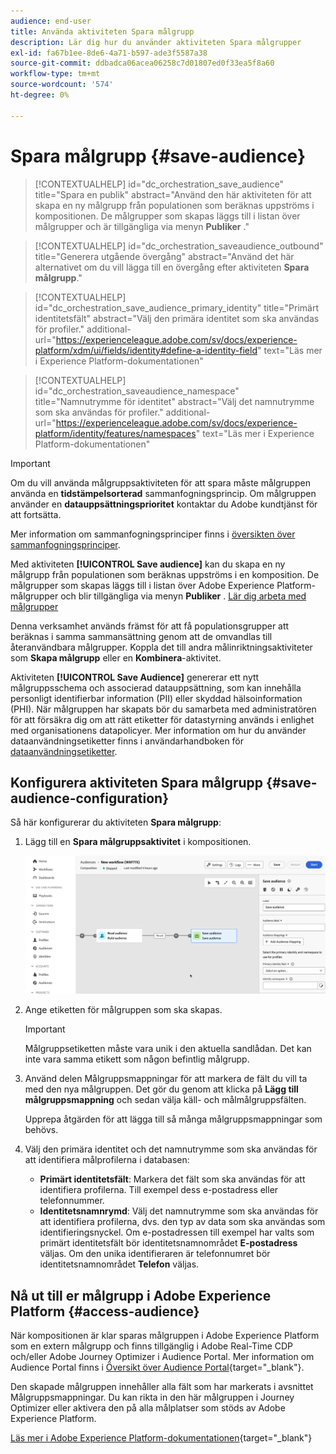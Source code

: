 ```yaml
---
audience: end-user
title: Använda aktiviteten Spara målgrupp
description: Lär dig hur du använder aktiviteten Spara målgrupper
exl-id: fa67b1ee-8de6-4a71-b597-ade3f5587a38
source-git-commit: ddbadca06acea06258c7d01807ed0f33ea5f8a60
workflow-type: tm+mt
source-wordcount: '574'
ht-degree: 0%

---
```


# Spara målgrupp {#save-audience}

>[!CONTEXTUALHELP]
>id="dc_orchestration_save_audience"
>title="Spara en publik"
>abstract="Använd den här aktiviteten för att skapa en ny målgrupp från populationen som beräknas uppströms i kompositionen. De målgrupper som skapas läggs till i listan över målgrupper och är tillgängliga via menyn **Publiker** ."

>[!CONTEXTUALHELP]
>id="dc_orchestration_saveaudience_outbound"
>title="Generera utgående övergång"
>abstract="Använd det här alternativet om du vill lägga till en övergång efter aktiviteten **Spara målgrupp**."

>[!CONTEXTUALHELP]
>id="dc_orchestration_save_audience_primary_identity"
>title="Primärt identitetsfält"
>abstract="Välj den primära identitet som ska användas för profiler."
>additional-url="https://experienceleague.adobe.com/sv/docs/experience-platform/xdm/ui/fields/identity#define-a-identity-field" text="Läs mer i Experience Platform-dokumentationen"

>[!CONTEXTUALHELP]
>id="dc_orchestration_saveaudience_namespace"
>title="Namnutrymme för identitet"
>abstract="Välj det namnutrymme som ska användas för profiler."
>additional-url="https://experienceleague.adobe.com/sv/docs/experience-platform/identity/features/namespaces" text="Läs mer i Experience Platform-dokumentationen"

>[!IMPORTANT]
>
>Om du vill använda målgruppsaktiviteten för att spara måste målgruppen använda en **tidstämpelsorterad** sammanfogningsprincip. Om målgruppen använder en **datauppsättningsprioritet** kontaktar du Adobe kundtjänst för att fortsätta.
>
>Mer information om sammanfogningsprinciper finns i [översikten över sammanfogningsprinciper](https://experienceleague.adobe.com/sv/docs/experience-platform/profile/merge-policies/overview).

Med aktiviteten **[!UICONTROL Save audience]** kan du skapa en ny målgrupp från populationen som beräknas uppströms i en komposition. De målgrupper som skapas läggs till i listan över Adobe Experience Platform-målgrupper och blir tillgängliga via menyn **Publiker** . [Lär dig arbeta med målgrupper](../../start/audiences.md)

Denna verksamhet används främst för att få populationsgrupper att beräknas i samma sammansättning genom att de omvandlas till återanvändbara målgrupper. Koppla det till andra målinriktningsaktiviteter som **Skapa målgrupp** eller en **Kombinera**-aktivitet.

Aktiviteten **[!UICONTROL Save Audience]** genererar ett nytt målgruppsschema och associerad datauppsättning, som kan innehålla personligt identifierbar information (PII) eller skyddad hälsoinformation (PHI). När målgruppen har skapats bör du samarbeta med administratören för att försäkra dig om att rätt etiketter för datastyrning används i enlighet med organisationens datapolicyer. Mer information om hur du använder dataanvändningsetiketter finns i användarhandboken för [dataanvändningsetiketter](https://experienceleague.adobe.com/sv/docs/experience-platform/data-governance/labels/user-guide).

## Konfigurera aktiviteten Spara målgrupp {#save-audience-configuration}

Så här konfigurerar du aktiviteten **Spara målgrupp**:

1. Lägg till en **Spara målgruppsaktivitet** i kompositionen.

   ![](../assets/save-audience.png)

1. Ange etiketten för målgruppen som ska skapas.

   >[!IMPORTANT]
   >
   >Målgruppsetiketten måste vara unik i den aktuella sandlådan. Det kan inte vara samma etikett som någon befintlig målgrupp.

1. Använd delen Målgruppsmappningar för att markera de fält du vill ta med den nya målgruppen. Det gör du genom att klicka på **Lägg till målgruppsmappning** och sedan välja käll- och målmålgruppsfälten.

   Upprepa åtgärden för att lägga till så många målgruppsmappningar som behövs.

1. Välj den primära identitet och det namnutrymme som ska användas för att identifiera målprofilerna i databasen:

   * **Primärt identitetsfält**: Markera det fält som ska användas för att identifiera profilerna. Till exempel dess e-postadress eller telefonnummer.
   * **Identitetsnamnrymd**: Välj det namnutrymme som ska användas för att identifiera profilerna, dvs. den typ av data som ska användas som identifieringsnyckel. Om e-postadressen till exempel har valts som primärt identitetsfält bör identitetsnamnområdet **E-postadress** väljas. Om den unika identifieraren är telefonnumret bör identitetsnamnområdet **Telefon** väljas.

## Nå ut till er målgrupp i Adobe Experience Platform {#access-audience}

När kompositionen är klar sparas målgruppen i Adobe Experience Platform som en extern målgrupp och finns tillgänglig i Adobe Real-Time CDP och/eller Adobe Journey Optimizer i Audience Portal. Mer information om Audience Portal finns i [Översikt över Audience Portal](https://experienceleague.adobe.com/sv/docs/experience-platform/segmentation/ui/audience-portal){target="_blank"}.

Den skapade målgruppen innehåller alla fält som har markerats i avsnittet Målgruppsmappningar. Du kan rikta in den här målgruppen i Journey Optimizer eller aktivera den på alla målplatser som stöds av Adobe Experience Platform.

[Läs mer i Adobe Experience Platform-dokumentationen](https://experienceleague.adobe.com/sv/docs/experience-platform/segmentation/ui/audience-portal){target="_blank"}

<!--

## Example{#save-audience-example}

The following example illustrates a simple audience update from targeting. A scheduler is added to run the workflow once a month. A query recovers all the profiles subscribed to the different application services available. The **Save audience** activity updates the audience by deleting profiles that have unsubscribed from the service since the last workflow execution and by adding the newly subscribed profiles.
-->
